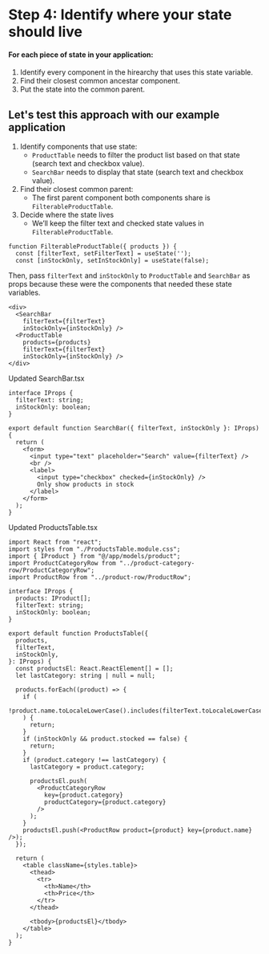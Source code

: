 # Step 4: Identify where your state should live 

#### For each piece of state in your application:

1. Identify every component in the hirearchy that uses this state variable.
2. Find their closest common ancestar component.
3. Put the state into the common parent.

## Let's test this approach with our example application

1. Identify components that use state:
    - `ProductTable` needs to filter the product list based on that state (search text and checkbox value).
    - `SearchBar` needs to display that state (search text and checkbox value).
2. Find their closest common parent:
    - The first parent component both components share is `FilterableProductTable`.
3. Decide where the state lives
    - We’ll keep the filter text and checked state values in `FilterableProductTable`. 


``` TSX
function FilterableProductTable({ products }) {
  const [filterText, setFilterText] = useState('');
  const [inStockOnly, setInStockOnly] = useState(false);
```

Then, pass `filterText` and `inStockOnly` to `ProductTable` and `SearchBar` as props because these were the components that needed these state variables.

```TSX
<div>
  <SearchBar 
    filterText={filterText} 
    inStockOnly={inStockOnly} />
  <ProductTable 
    products={products}
    filterText={filterText}
    inStockOnly={inStockOnly} />
</div>
```


Updated SearchBar.tsx

```TSX
interface IProps {
  filterText: string;
  inStockOnly: boolean;
}

export default function SearchBar({ filterText, inStockOnly }: IProps) {
  return (
    <form>
      <input type="text" placeholder="Search" value={filterText} />
      <br />
      <label>
        <input type="checkbox" checked={inStockOnly} />
        Only show products in stock
      </label>
    </form>
  );
}

```

Updated ProductsTable.tsx

```TSX
import React from "react";
import styles from "./ProductsTable.module.css";
import { IProduct } from "@/app/models/product";
import ProductCategoryRow from "../product-category-row/ProductCategoryRow";
import ProductRow from "../product-row/ProductRow";

interface IProps {
  products: IProduct[];
  filterText: string;
  inStockOnly: boolean;
}

export default function ProductsTable({
  products,
  filterText,
  inStockOnly,
}: IProps) {
  const productsEl: React.ReactElement[] = [];
  let lastCategory: string | null = null;

  products.forEach((product) => {
    if (
      !product.name.toLocaleLowerCase().includes(filterText.toLocaleLowerCase())
    ) {
      return;
    }
    if (inStockOnly && product.stocked == false) {
      return;
    }
    if (product.category !== lastCategory) {
      lastCategory = product.category;

      productsEl.push(
        <ProductCategoryRow
          key={product.category}
          productCategory={product.category}
        />
      );
    }
    productsEl.push(<ProductRow product={product} key={product.name} />);
  });

  return (
    <table className={styles.table}>
      <thead>
        <tr>
          <th>Name</th>
          <th>Price</th>
        </tr>
      </thead>

      <tbody>{productsEl}</tbody>
    </table>
  );
}

```
